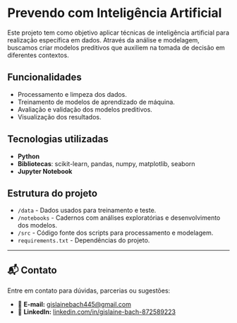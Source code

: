 # Prevendo com Inteligência Artificial

Este projeto tem como objetivo aplicar técnicas de inteligência artificial para realização específica em dados. Através da análise e modelagem, buscamos criar modelos preditivos que auxiliem na tomada de decisão em diferentes contextos.

## Funcionalidades

- Processamento e limpeza dos dados.
- Treinamento de modelos de aprendizado de máquina.
- Avaliação e validação dos modelos preditivos.
- Visualização dos resultados.

## Tecnologias utilizadas

- **Python**
- **Bibliotecas**: scikit-learn, pandas, numpy, matplotlib, seaborn
- **Jupyter Notebook**

## **Estrutura do projeto**

- `/data` - Dados usados para treinamento e teste.  
- `/notebooks` - Cadernos com análises exploratórias e desenvolvimento dos modelos.  
- `/src` - Código fonte dos scripts para processamento e modelagem.  
- `requirements.txt` - Dependências do projeto.

---

## **📬 Contato**

Entre em contato para dúvidas, parcerias ou sugestões:

- 📧 **E-mail:** [gislainebach445@gmail.com](mailto:gislainebach445@gmail.com)  
- 💼 **LinkedIn:** [linkedin.com/in/gislaine-bach-872589223](https://www.linkedin.com/in/gislaine-bach-872589223/)




